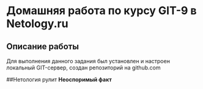 # Домашняя работа по курсу GIT-9 в Netology.ru 
## Описание работы
Для выполнения данного задания был установлен и настроен локальный GIT-сервер, создан репозиторий на github.com

##Нетология рулит
**Неоспоримый факт**